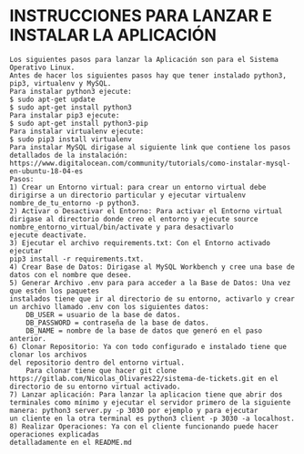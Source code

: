 # INSTRUCCIONES PARA LANZAR E INSTALAR LA APLICACIÓN
    Los siguientes pasos para lanzar la Aplicación son para el Sistema Operativo Linux.
    Antes de hacer los siguientes pasos hay que tener instalado python3, pip3, virtualenv y MySQL. 
    Para instalar python3 ejecute: 
    $ sudo apt-get update
    $ sudo apt-get install python3
    Para instalar pip3 ejecute:
    $ sudo apt-get install python3-pip
    Para instalar virtualenv ejecute:
    $ sudo pip3 install virtualenv
    Para instalar MySQL dirigase al siguiente link que contiene los pasos detallados de la instalación:
    https://www.digitalocean.com/community/tutorials/como-instalar-mysql-en-ubuntu-18-04-es
    Pasos:
    1) Crear un Entorno virtual: para crear un entorno virtual debe dirigirse a un directorio particular y ejecutar virtualenv nombre_de_tu_entorno -p python3.
    2) Activar o Desactivar el Entorno: Para activar el Entorno virtual dirigase al directorio donde creo el entorno y ejecute source nombre_entorno_virtual/bin/activate y para desactivarlo 
    ejecute deactivate.
    3) Ejecutar el archivo requirements.txt: Con el Entorno activado ejecutar 
    pip3 install -r requirements.txt.
    4) Crear Base de Datos: Dirigase al MySQL Workbench y cree una base de datos con el nombre que desee.
    5) Generar Archivo .env para para acceder a la Base de Datos: Una vez que estén los paquetes
    instalados tiene que ir al directorio de su entorno, activarlo y crear un archivo llamado .env con los siguientes datos:
        DB_USER = usuario de la base de datos.
        DB_PASSWORD = contraseña de la base de datos.
        DB_NAME = nombre de la base de datos que generó en el paso anterior.
    6) Clonar Repositorio: Ya con todo configurado e instalado tiene que clonar los archivos 
    del repositorio dentro del entorno virtual.
        Para clonar tiene que hacer git clone https://gitlab.com/Nicolas_Olivares22/sistema-de-tickets.git en el directorio de su entorno virtual activado.
    7) Lanzar aplicación: Para lanzar la aplicacion tiene que abrir dos terminales como mínimo y ejecutar el servidor primero de la siguiente manera: python3 server.py -p 3030 por ejemplo y para ejecutar 
    un cliente en la otra terminal es python3 client -p 3030 -a localhost.
    8) Realizar Operaciones: Ya con el cliente funcionando puede hacer operaciones explicadas 
    detalladamente en el README.md
    
    
    


